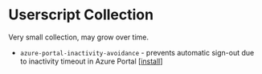 # Userscript Collection

Very small collection, may grow over time.

- `azure-portal-inactivity-avoidance` - prevents automatic sign-out due to inactivity timeout in Azure Portal [[install](https://github.com/manicminer/blob/main/azure-portal-inactivity-avoidance.user.js)]
